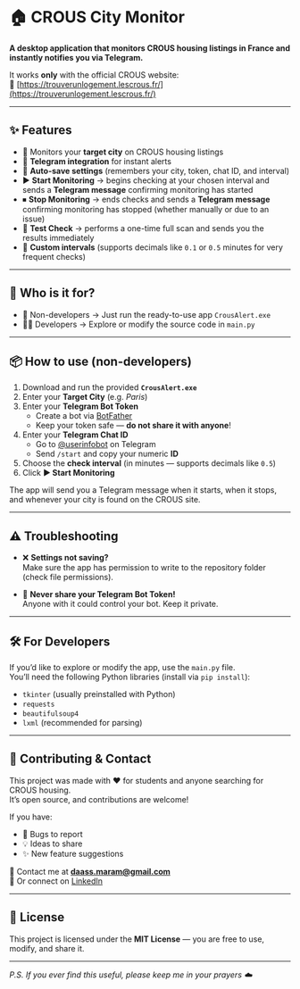 # 🏠 CROUS City Monitor

**A desktop application that monitors CROUS housing listings in France and instantly notifies you via Telegram.**  

It works **only** with the official CROUS website:  
🔗 [https://trouverunlogement.lescrous.fr/](https://trouverunlogement.lescrous.fr/)  

---

## ✨ Features

- 🎯 Monitors your **target city** on CROUS housing listings  
- 📱 **Telegram integration** for instant alerts  
- 💾 **Auto-save settings** (remembers your city, token, chat ID, and interval)  
- ▶️ **Start Monitoring** → begins checking at your chosen interval and sends a **Telegram message** confirming monitoring has started  
- ⏹ **Stop Monitoring** → ends checks and sends a **Telegram message** confirming monitoring has stopped (whether manually or due to an issue)  
- 🧪 **Test Check** → performs a one-time full scan and sends you the results immediately  
- 🔄 **Custom intervals** (supports decimals like `0.1` or `0.5` minutes for very frequent checks)  

---

## 👥 Who is it for?

- 🧑 Non-developers → Just run the ready-to-use app `CrousAlert.exe`  
- 👩‍💻 Developers → Explore or modify the source code in `main.py`    

---

## 📦 How to use (non-developers)

1. Download and run the provided **`CrousAlert.exe`**  
2. Enter your **Target City** (e.g. *Paris*)  
3. Enter your **Telegram Bot Token**  
   - Create a bot via [BotFather](https://t.me/BotFather)  
   - Keep your token safe — **do not share it with anyone**!  
4. Enter your **Telegram Chat ID**  
   - Go to [@userinfobot](https://t.me/userinfobot) on Telegram  
   - Send `/start` and copy your numeric **ID**  
5. Choose the **check interval** (in minutes — supports decimals like `0.5`)  
6. Click **▶ Start Monitoring**  

The app will send you a Telegram message when it starts, when it stops, and whenever your city is found on the CROUS site.  

---

## ⚠️ Troubleshooting

- ❌ **Settings not saving?**  
  Make sure the app has permission to write to the repository folder (check file permissions).  

- 🔑 **Never share your Telegram Bot Token!**  
  Anyone with it could control your bot. Keep it private.  

---

## 🛠 For Developers

If you’d like to explore or modify the app, use the `main.py` file.  
You’ll need the following Python libraries (install via `pip install`):  

- `tkinter` (usually preinstalled with Python)  
- `requests`  
- `beautifulsoup4`  
- `lxml` (recommended for parsing)  

---

## 🤝 Contributing & Contact

This project was made with ❤️ for students and anyone searching for CROUS housing.  
It’s open source, and contributions are welcome!  

If you have:  
- 🐞 Bugs to report  
- 💡 Ideas to share  
- ✨ New feature suggestions  

📩 Contact me at **daass.maram@gmail.com**  
💼 Or connect on [LinkedIn](https://www.linkedin.com/in/maram-daas/)  

---

## 📄 License

This project is licensed under the **MIT License** — you are free to use, modify, and share it.  

---

*P.S. If you ever find this useful, please keep me in your prayers ☁️*  


